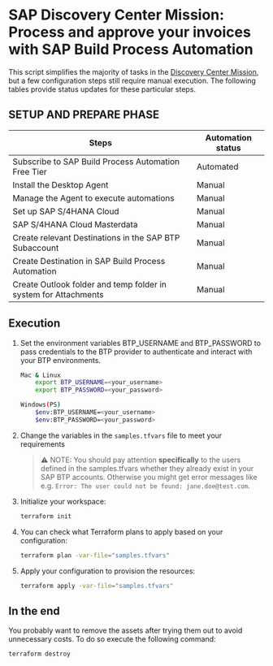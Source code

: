 # SAP Discovery Center Mission: Process and approve your invoices with SAP Build Process Automation

This script simplifies the majority of tasks in the [Discovery Center Mission](https://discovery-center.cloud.sap/missiondetail/3260/), but a few configuration steps still require manual execution. The following tables provide status updates for these particular steps.

## SETUP AND PREPARE PHASE

|   Steps                                                       | Automation status |
---------------------------------                               | ----------------
|Subscribe to SAP Build Process Automation Free Tier            | Automated
|Install the Desktop Agent                                      | Manual
|Manage the Agent to execute automations                        | Manual
|Set up SAP S/4HANA Cloud                                       | Manual
|SAP S/4HANA Cloud Masterdata                                   | Manual
|Create relevant Destinations in the SAP BTP Subaccount         | Manual
|Create Destination in SAP Build Process Automation             | Manual
|Create Outlook folder and temp folder in system for Attachments| Manual

## Execution

1. Set the environment variables BTP_USERNAME and BTP_PASSWORD to pass credentials to the BTP provider to authenticate and interact with your BTP environments. 

    ```bash
    Mac & Linux 
        export BTP_USERNAME=<your_username>
        export BTP_PASSWORD=<your_password>

    Windows(PS) 
        $env:BTP_USERNAME=<your_username>
        $env:BTP_PASSWORD=<your_password>
    ```

2. Change the variables in the `samples.tfvars` file to meet your requirements

   > ⚠ NOTE: You should pay attention **specifically** to the users defined in the samples.tfvars whether they already exist in your SAP BTP accounts. Otherwise you might get error messages like e.g. `Error: The user could not be found: jane.doe@test.com`.


3. Initialize your workspace:

   ```bash
   terraform init
   ```

4. You can check what Terraform plans to apply based on your configuration:

   ```bash
   terraform plan -var-file="samples.tfvars"
   ```

5. Apply your configuration to provision the resources:

   ```bash
   terraform apply -var-file="samples.tfvars"
   ```

## In the end

You probably want to remove the assets after trying them out to avoid unnecessary costs. To do so execute the following command:

```bash
terraform destroy
```